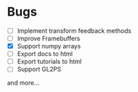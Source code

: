 # Bugs

- [ ] Implement transform feedback methods
- [ ] Improve Framebuffers
- [x] Support numpy arrays
- [ ] Export docs to html
- [ ] Export tutorials to html
- [ ] Support GL2PS

and more...
